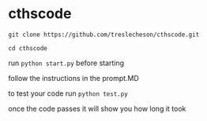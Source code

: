 # cthscode

`git clone https://github.com/treslecheson/cthscode.git`

`cd cthscode`

run `python start.py` before starting

follow the instructions in the prompt.MD

to test your code run `python test.py`

once the code passes it will show you how long it took
